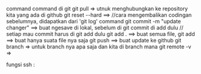  command command di git
 git pull => utnuk menghubungkan ke repository kita yang ada di github
 git reset --hard <copy path nya>==> //cara mengembalikan codingan sebelumnya, didapatkan dari 'git log' 
command git commit -m "update changer" ==> buat ngesave di lokal, sebelum di git commit di add dulu // setiap mau commit harus di git add dulu 
git add . ==> buat semua file, git add ==> buat hanya suata file nya saja 
git push ==> buat update ke github
git branch => untuk branch nya apa saja dan kita di branch mana git remote -v =>

fungsi ssh :